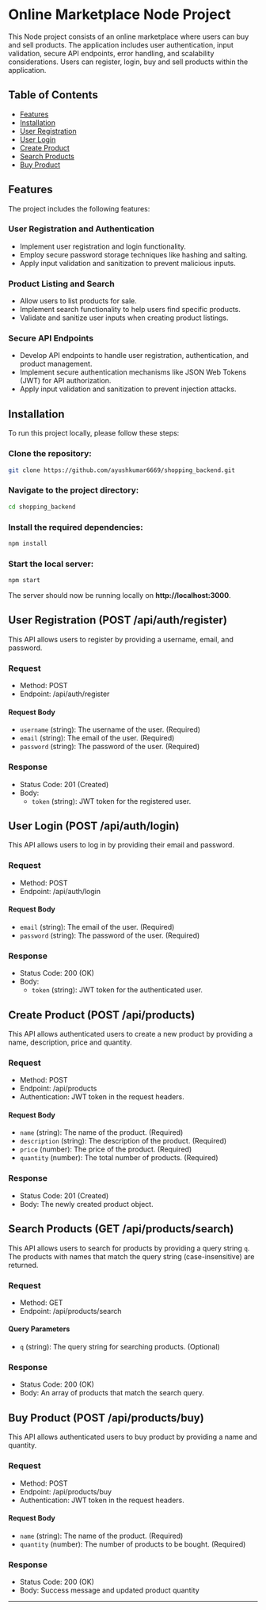 # Online Marketplace Node Project
This Node project consists of an online marketplace where users can buy and sell products. The application includes user authentication, input validation, secure API endpoints, error handling, and scalability considerations. Users can register, login, buy and sell products within the application.

## Table of Contents
- [Features](#features)
- [Installation](#installation)
- [User Registration](#user-registration-post-apiauthregister)
- [User Login](#user-login-post-apiauthlogin)
- [Create Product](#create-product-post-apiproducts)
- [Search Products](#search-products-get-apiproductssearch)
- [Buy Product](#buy-product-post-apiproductsbuy)

## Features

The project includes the following features:

### User Registration and Authentication

- Implement user registration and login functionality.
- Employ secure password storage techniques like hashing and salting.
- Apply input validation and sanitization to prevent malicious inputs.

### Product Listing and Search

- Allow users to list products for sale.
- Implement search functionality to help users find specific products.
- Validate and sanitize user inputs when creating product listings.

### Secure API Endpoints

- Develop API endpoints to handle user registration, authentication, and product management.
- Implement secure authentication mechanisms like JSON Web Tokens (JWT) for API authorization.
- Apply input validation and sanitization to prevent injection attacks.

## Installation

To run this project locally, please follow these steps:

### Clone the repository:
```bash
git clone https://github.com/ayushkumar6669/shopping_backend.git
```

### Navigate to the project directory:
```bash
cd shopping_backend
```

### Install the required dependencies:
```bash
npm install
```

### Start the local server:
```bash
npm start
```
The server should now be running locally on **http://localhost:3000**.

## User Registration (POST /api/auth/register)

This API allows users to register by providing a username, email, and password.

### Request
- Method: POST
- Endpoint: /api/auth/register

#### Request Body
- `username` (string): The username of the user. (Required)
- `email` (string): The email of the user. (Required)
- `password` (string): The password of the user. (Required)

### Response
- Status Code: 201 (Created)
- Body:
  - `token` (string): JWT token for the registered user.

## User Login (POST /api/auth/login)

This API allows users to log in by providing their email and password.

### Request
- Method: POST
- Endpoint: /api/auth/login

#### Request Body
- `email` (string): The email of the user. (Required)
- `password` (string): The password of the user. (Required)

### Response
- Status Code: 200 (OK)
- Body:
  - `token` (string): JWT token for the authenticated user.

## Create Product (POST /api/products)

This API allows authenticated users to create a new product by providing a name, description, price and quantity.

### Request
- Method: POST
- Endpoint: /api/products
- Authentication: JWT token in the request headers.

#### Request Body
- `name` (string): The name of the product. (Required)
- `description` (string): The description of the product. (Required)
- `price` (number): The price of the product. (Required)
- `quantity` (number): The total number of products. (Required)

### Response
- Status Code: 201 (Created)
- Body: The newly created product object.

## Search Products (GET /api/products/search)

This API allows users to search for products by providing a query string `q`. The products with names that match the query string (case-insensitive) are returned.

### Request
- Method: GET
- Endpoint: /api/products/search

#### Query Parameters
- `q` (string): The query string for searching products. (Optional)

### Response
- Status Code: 200 (OK)
- Body: An array of products that match the search query.

## Buy Product (POST /api/products/buy)

This API allows authenticated users to buy product by providing a name and quantity.

### Request
- Method: POST
- Endpoint: /api/products/buy
- Authentication: JWT token in the request headers.

#### Request Body
- `name` (string): The name of the product. (Required)
- `quantity` (number): The number of products to be bought. (Required)

### Response
- Status Code: 200 (OK)
- Body: Success message and updated product quantity

---


